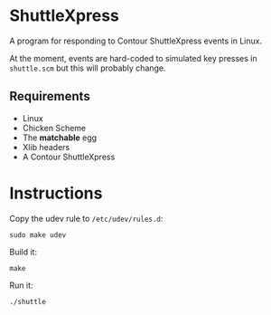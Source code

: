 # ShuttleXpress

A program for responding to Contour ShuttleXpress events in Linux.

At the moment, events are hard-coded to simulated key presses in `shuttle.scm`
but this will probably change.

## Requirements

* Linux
* Chicken Scheme
* The **matchable** egg
* Xlib headers
* A Contour ShuttleXpress

# Instructions

Copy the udev rule to `/etc/udev/rules.d`:

    sudo make udev

Build it:

    make

Run it:

    ./shuttle
